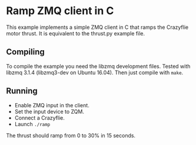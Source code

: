 Ramp ZMQ client in C
====================

This example implements a simple ZMQ client in C that ramps the
Crazyflie motor thrust. It is equivalent to the thrust.py example
file.

Compiling
---------

To compile the example you need the libzmq development files. Tested
with libzmq 3.1.4 (libzmq3-dev on Ubuntu 16.04). Then just compile
with ```make```.

Running
-------

 - Enable ZMQ input in the client.
 - Set the input device to ZQM.
 - Connect a Crazyflie.
 - Launch ```./ramp```

The thrust should ramp from 0 to 30% in 15 seconds.
